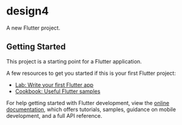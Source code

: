 # design4

A new Flutter project.

## Getting Started

This project is a starting point for a Flutter application.

A few resources to get you started if this is your first Flutter project:

- [Lab: Write your first Flutter app](https://docs.flutter.dev/get-started/codelab)
- [Cookbook: Useful Flutter samples](https://docs.flutter.dev/cookbook)

For help getting started with Flutter development, view the
[online documentation](https://docs.flutter.dev/), which offers tutorials,
samples, guidance on mobile development, and a full API reference.

<p>

<img scr="https://user-images.githubusercontent.com/124335197/216931441-eaf36273-b759-4040-98e0-4910cba59dcf.png" height="30%" wigth="50%">
 
</p>
